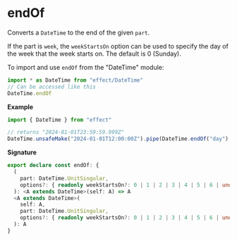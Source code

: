 # endOf

Converts a `DateTime` to the end of the given `part`.

If the part is `week`, the `weekStartsOn` option can be used to specify the
day of the week that the week starts on. The default is 0 (Sunday).

To import and use `endOf` from the "DateTime" module:

```ts
import * as DateTime from "effect/DateTime"
// Can be accessed like this
DateTime.endOf
```

**Example**

```ts
import { DateTime } from "effect"

// returns "2024-01-01T23:59:59.999Z"
DateTime.unsafeMake("2024-01-01T12:00:00Z").pipe(DateTime.endOf("day"), DateTime.formatIso)
```

**Signature**

```ts
export declare const endOf: {
  (
    part: DateTime.UnitSingular,
    options?: { readonly weekStartsOn?: 0 | 1 | 2 | 3 | 4 | 5 | 6 | undefined }
  ): <A extends DateTime>(self: A) => A
  <A extends DateTime>(
    self: A,
    part: DateTime.UnitSingular,
    options?: { readonly weekStartsOn?: 0 | 1 | 2 | 3 | 4 | 5 | 6 | undefined }
  ): A
}
```
